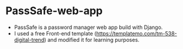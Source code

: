 # PassSafe-web-app

* PassSafe is a password manager web app build with Django.
* I used a free Front-end template (https://templatemo.com/tm-538-digital-trend) and modified it for learning purposes.
